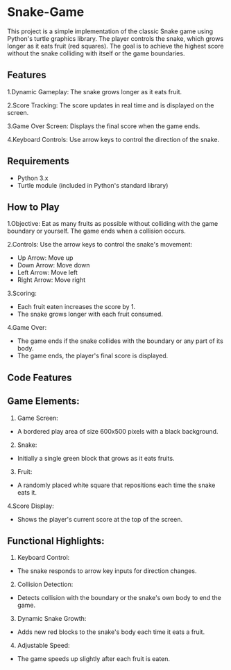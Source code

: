 # Snake-Game
This project is a simple implementation of the classic Snake game using Python's turtle graphics library. The player controls the snake, which grows longer as it eats fruit (red squares). The goal is to achieve the highest score without the snake colliding with itself or the game boundaries.

## Features
1.Dynamic Gameplay: The snake grows longer as it eats fruit.

2.Score Tracking: The score updates in real time and is displayed on the screen.

3.Game Over Screen: Displays the final score when the game ends.

4.Keyboard Controls: Use arrow keys to control the direction of the snake.

## Requirements
- Python 3.x
- Turtle module (included in Python's standard library)


## How to Play

1.Objective: Eat as many fruits as possible without colliding with the game boundary or yourself. The game ends when a collision occurs.

2.Controls:
 Use the arrow keys to control the snake's movement:
 - Up Arrow: Move up
 - Down Arrow: Move down
 - Left Arrow: Move left
 - Right Arrow: Move right

3.Scoring:
- Each fruit eaten increases the score by 1.
- The snake grows longer with each fruit consumed.

4.Game Over:
- The game ends if the snake collides with the boundary or any part of its body.
- The game ends, the player's final score is displayed.

## Code Features

## Game Elements:
1. Game Screen:
- A bordered play area of size 600x500 pixels with a black background.

2. Snake:
- Initially a single green block that grows as it eats fruits.

3. Fruit:
- A randomly placed white square that repositions each time the snake eats it.

4.Score Display:
- Shows the player's current score at the top of the screen.

## Functional Highlights:
1. Keyboard Control:
- The snake responds to arrow key inputs for direction changes.
2. Collision Detection:
- Detects collision with the boundary or the snake's own body to end the game.
3. Dynamic Snake Growth:
- Adds new red blocks to the snake's body each time it eats a fruit.
4. Adjustable Speed:
- The game speeds up slightly after each fruit is eaten.

